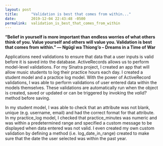 ```yaml
---
layout: post
title:      "Validation is best that comes from within..."
date:       2019-12-04 22:43:48 -0500
permalink:  validation_is_best_that_comes_from_within
---
```


**“Belief in yourself is more important than endless worries of what others think of you. Value yourself and others will value you. Validation is best that comes from within.” ― Ngũgĩ wa Thiong’o – Dreams in a Time of War**

Applications need validations to ensure that data that a user inputs is valid before it is saved into the database. ActiveRecords allows us to perform model-level validations. For my Sinatra project, I created an app that will allow music students to log their practice hours each day.  I created a student model and a practice log model.  With the power of ActiveRecord validations, I was able to perform validations of user entered data within the models themselves. These validations are automatically run when the object is created, saved or updated or can be triggered by invoking the *valid?* method before saving.

In my student model, I was able to check that an attribute was not blank, unique (e.g. username, email) and had the correct format for that attribute. In my practice_log model, I checked that practice_minutes was numeric and was within a predetermined range and specified a custom message to be displayed when data entered was not valid. I even created my own custom validation by defining a method (i.e. log_date_in_range) created to make sure that the date the user selected was within the past year.
